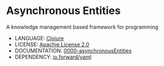 # Asynchronous Entities

A knowledge management based framework for programming

* LANGUAGE: [Clojure](https://clojure.org/)
* LICENSE: [Apachie License 2.0](https://www.apache.org/licenses/LICENSE-2.0)
* DOCUMENTATION: [0000-asynchronousEntities](https://github.com/laforge49/asynchronous-entities/blob/main/ae-vault/0000-asynchronousEntities.md)
* DEPENDENCY: [io.forward/yaml](https://github.com/owainlewis/yaml)